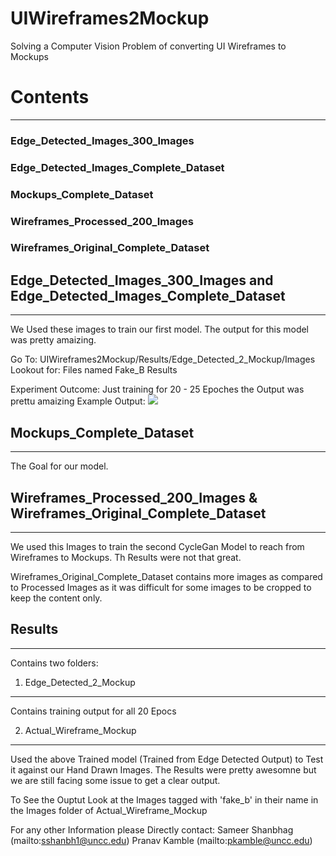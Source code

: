 # UIWireframes2Mockup
Solving a Computer Vision Problem of converting UI Wireframes to Mockups

# Contents
------

### Edge_Detected_Images_300_Images
### Edge_Detected_Images_Complete_Dataset
### Mockups_Complete_Dataset
### Wireframes_Processed_200_Images
### Wireframes_Original_Complete_Dataset

## Edge_Detected_Images_300_Images and Edge_Detected_Images_Complete_Dataset
------

We Used these images to train our first model. The output for this model was pretty amaizing.

Go To: UIWireframes2Mockup/Results/Edge_Detected_2_Mockup/Images
Lookout for: Files named Fake_B Results

Experiment Outcome: Just training for 20 - 25 Epoches the Output was prettu amaizing
Example Output:
![](https://ibb.co/RzGpTBQ)

## Mockups_Complete_Dataset
------

The Goal for our model.

## Wireframes_Processed_200_Images & Wireframes_Original_Complete_Dataset
------

We used this Images to train the second CycleGan Model to reach from Wireframes to Mockups. Th Results were not that great.

Wireframes_Original_Complete_Dataset contains more images as compared to Processed Images as it was difficult for some images to be cropped to keep the content only.

## Results
------

Contains two folders: 

1. Edge_Detected_2_Mockup
------

Contains training output for all 20 Epocs

2. Actual_Wireframe_Mockup
------

Used the above Trained model (Trained from Edge Detected Output) to Test it against our Hand Drawn Images. The Results were pretty awesomne but we are still facing some issue to get a clear output.

To See the Ouptut Look at the Images tagged with 'fake_b' in their name in the Images folder of Actual_Wireframe_Mockup

For any other Information please Directly contact:
Sameer Shanbhag (mailto:sshanbh1@uncc.edu)
Pranav Kamble (mailto:pkamble@uncc.edu)


